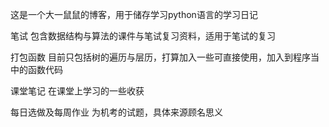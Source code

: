 这是一个大一鼠鼠的博客，用于储存学习python语言的学习日记

笔试 包含数据结构与算法的课件与笔试复习资料，适用于笔试的复习

打包函数 目前只包括树的遍历与层历，打算加入一些可直接使用，加入到程序当中的函数代码

课堂笔记 在课堂上学习的一些收获

每日选做及每周作业 为机考的试题，具体来源顾名思义